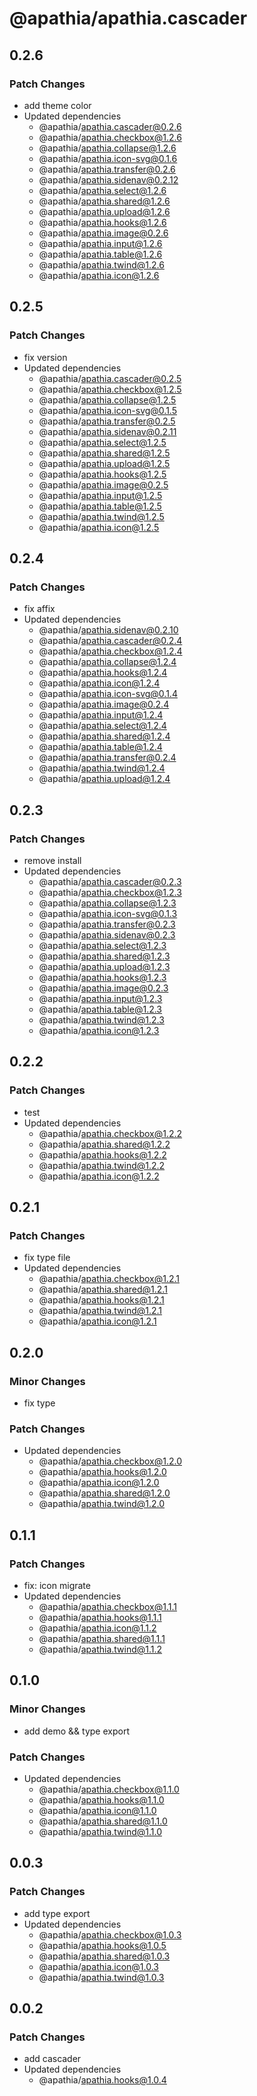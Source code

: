 # @apathia/apathia.cascader

## 0.2.6

### Patch Changes

- add theme color
- Updated dependencies
  - @apathia/apathia.cascader@0.2.6
  - @apathia/apathia.checkbox@1.2.6
  - @apathia/apathia.collapse@1.2.6
  - @apathia/apathia.icon-svg@0.1.6
  - @apathia/apathia.transfer@0.2.6
  - @apathia/apathia.sidenav@0.2.12
  - @apathia/apathia.select@1.2.6
  - @apathia/apathia.shared@1.2.6
  - @apathia/apathia.upload@1.2.6
  - @apathia/apathia.hooks@1.2.6
  - @apathia/apathia.image@0.2.6
  - @apathia/apathia.input@1.2.6
  - @apathia/apathia.table@1.2.6
  - @apathia/apathia.twind@1.2.6
  - @apathia/apathia.icon@1.2.6

## 0.2.5

### Patch Changes

- fix version
- Updated dependencies
  - @apathia/apathia.cascader@0.2.5
  - @apathia/apathia.checkbox@1.2.5
  - @apathia/apathia.collapse@1.2.5
  - @apathia/apathia.icon-svg@0.1.5
  - @apathia/apathia.transfer@0.2.5
  - @apathia/apathia.sidenav@0.2.11
  - @apathia/apathia.select@1.2.5
  - @apathia/apathia.shared@1.2.5
  - @apathia/apathia.upload@1.2.5
  - @apathia/apathia.hooks@1.2.5
  - @apathia/apathia.image@0.2.5
  - @apathia/apathia.input@1.2.5
  - @apathia/apathia.table@1.2.5
  - @apathia/apathia.twind@1.2.5
  - @apathia/apathia.icon@1.2.5

## 0.2.4

### Patch Changes

- fix affix
- Updated dependencies
  - @apathia/apathia.sidenav@0.2.10
  - @apathia/apathia.cascader@0.2.4
  - @apathia/apathia.checkbox@1.2.4
  - @apathia/apathia.collapse@1.2.4
  - @apathia/apathia.hooks@1.2.4
  - @apathia/apathia.icon@1.2.4
  - @apathia/apathia.icon-svg@0.1.4
  - @apathia/apathia.image@0.2.4
  - @apathia/apathia.input@1.2.4
  - @apathia/apathia.select@1.2.4
  - @apathia/apathia.shared@1.2.4
  - @apathia/apathia.table@1.2.4
  - @apathia/apathia.transfer@0.2.4
  - @apathia/apathia.twind@1.2.4
  - @apathia/apathia.upload@1.2.4

## 0.2.3

### Patch Changes

- remove install
- Updated dependencies
  - @apathia/apathia.cascader@0.2.3
  - @apathia/apathia.checkbox@1.2.3
  - @apathia/apathia.collapse@1.2.3
  - @apathia/apathia.icon-svg@0.1.3
  - @apathia/apathia.transfer@0.2.3
  - @apathia/apathia.sidenav@0.2.3
  - @apathia/apathia.select@1.2.3
  - @apathia/apathia.shared@1.2.3
  - @apathia/apathia.upload@1.2.3
  - @apathia/apathia.hooks@1.2.3
  - @apathia/apathia.image@0.2.3
  - @apathia/apathia.input@1.2.3
  - @apathia/apathia.table@1.2.3
  - @apathia/apathia.twind@1.2.3
  - @apathia/apathia.icon@1.2.3

## 0.2.2

### Patch Changes

- test
- Updated dependencies
  - @apathia/apathia.checkbox@1.2.2
  - @apathia/apathia.shared@1.2.2
  - @apathia/apathia.hooks@1.2.2
  - @apathia/apathia.twind@1.2.2
  - @apathia/apathia.icon@1.2.2

## 0.2.1

### Patch Changes

- fix type file
- Updated dependencies
  - @apathia/apathia.checkbox@1.2.1
  - @apathia/apathia.shared@1.2.1
  - @apathia/apathia.hooks@1.2.1
  - @apathia/apathia.twind@1.2.1
  - @apathia/apathia.icon@1.2.1

## 0.2.0

### Minor Changes

- fix type

### Patch Changes

- Updated dependencies
  - @apathia/apathia.checkbox@1.2.0
  - @apathia/apathia.hooks@1.2.0
  - @apathia/apathia.icon@1.2.0
  - @apathia/apathia.shared@1.2.0
  - @apathia/apathia.twind@1.2.0

## 0.1.1

### Patch Changes

- fix: icon migrate
- Updated dependencies
  - @apathia/apathia.checkbox@1.1.1
  - @apathia/apathia.hooks@1.1.1
  - @apathia/apathia.icon@1.1.2
  - @apathia/apathia.shared@1.1.1
  - @apathia/apathia.twind@1.1.2

## 0.1.0

### Minor Changes

- add demo && type export

### Patch Changes

- Updated dependencies
  - @apathia/apathia.checkbox@1.1.0
  - @apathia/apathia.hooks@1.1.0
  - @apathia/apathia.icon@1.1.0
  - @apathia/apathia.shared@1.1.0
  - @apathia/apathia.twind@1.1.0

## 0.0.3

### Patch Changes

- add type export
- Updated dependencies
  - @apathia/apathia.checkbox@1.0.3
  - @apathia/apathia.hooks@1.0.5
  - @apathia/apathia.shared@1.0.3
  - @apathia/apathia.icon@1.0.3
  - @apathia/apathia.twind@1.0.3

## 0.0.2

### Patch Changes

- add cascader
- Updated dependencies
  - @apathia/apathia.hooks@1.0.4
